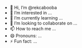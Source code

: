- 👋 Hi, I’m @rekcabooba
- 👀 I’m interested in ...
- 🌱 I’m currently learning ...
- 💞️ I’m looking to collaborate on ...
- 📫 How to reach me ...
- 😄 Pronouns: ...
- ⚡ Fun fact: ...

<!---
rekcabooba/rekcabooba is a ✨ special ✨ repository because its `README.md` (this file) appears on your GitHub profile.
You can click the Preview link to take a look at your changes.
--->
